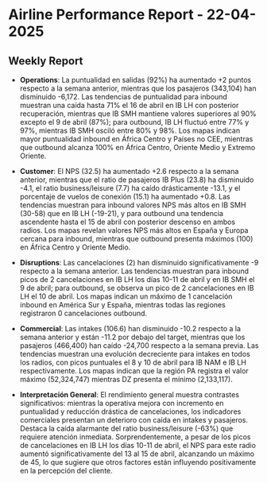# Airline Performance Report - 22-04-2025

## Weekly Report

- **Operations**: La puntualidad en salidas (92%) ha aumentado +2 puntos respecto a la semana anterior, mientras que los pasajeros (343,104) han disminuido -6,172. Las tendencias de puntualidad para inbound muestran una caída hasta 71% el 16 de abril en IB LH con posterior recuperación, mientras que IB SMH mantiene valores superiores al 90% excepto el 9 de abril (87%); para outbound, IB LH fluctuó entre 77% y 97%, mientras IB SMH osciló entre 80% y 98%. Los mapas indican mayor puntualidad inbound en África Centro y Países no CEE, mientras que outbound alcanza 100% en África Centro, Oriente Medio y Extremo Oriente.

- **Customer**: El NPS (32.5) ha aumentado +2.6 respecto a la semana anterior, mientras que el ratio de pasajeros IB Plus (23.8) ha disminuido -4.1, el ratio business/leisure (7.7) ha caído drásticamente -13.1, y el porcentaje de vuelos de conexión (15.1) ha aumentado +0.8. Las tendencias muestran para inbound valores NPS más altos en IB SMH (30-58) que en IB LH (-19-21), y para outbound una tendencia ascendente hasta el 15 de abril con posterior descenso en ambos radios. Los mapas revelan valores NPS más altos en España y Europa cercana para inbound, mientras que outbound presenta máximos (100) en África Centro y Oriente Medio.

- **Disruptions**: Las cancelaciones (2) han disminuido significativamente -9 respecto a la semana anterior. Las tendencias muestran para inbound picos de 2 cancelaciones en IB LH los días 10-11 de abril y en IB SMH el 9 de abril; para outbound, se observa un pico de 2 cancelaciones en IB LH el 10 de abril. Los mapas indican un máximo de 1 cancelación inbound en América Sur y España, mientras todas las regiones registraron 0 cancelaciones outbound.

- **Commercial**: Las intakes (106.6) han disminuido -10.2 respecto a la semana anterior y están -11.2 por debajo del target, mientras que los pasajeros (466,400) han caído -24,700 respecto a la semana previa. Las tendencias muestran una evolución decreciente para intakes en todos los radios, con picos puntuales el 8 y 10 de abril para IB NAM e IB LH respectivamente. Los mapas indican que la región PA registra el valor máximo (52,324,747) mientras DZ presenta el mínimo (2,133,117).

- **Interpretación General**: El rendimiento general muestra contrastes significativos: mientras la operativa mejora con incremento en puntualidad y reducción drástica de cancelaciones, los indicadores comerciales presentan un deterioro con caída en intakes y pasajeros. Destaca la caída alarmante del ratio business/leisure (-63%) que requiere atención inmediata. Sorprendentemente, a pesar de los picos de cancelaciones en IB LH los días 10-11 de abril, el NPS para este radio aumentó significativamente del 13 al 15 de abril, alcanzando un máximo de 45, lo que sugiere que otros factores están influyendo positivamente en la percepción del cliente.

